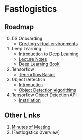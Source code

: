 # Fastlogistics

## Roadmap

0. DS Onboarding
	- [Creating virtual environments](https://docs.google.com/document/d/1csmKRC0naDjENzR0Y1L93tMRPbAaB3IbNgt41ni2EIk/edit?usp=sharing)
1. Deep Learning
	- [Introduction to Deep Learning](https://docs.google.com/presentation/d/12raBE8-ZFjHn8MJUeWAJVpp_I7UqZpuAo8rlEpVo8-M/edit#slide=id.p)
	- [Lecture Notes](https://github.com/roatienza/Deep-Learning-Experiments)
	- [Deep Learning Book](https://deeplearningbook.org)
2. Tensorflow
	- [Tensorflow Basics](http://localhost:8888/tree/Documents/Tensorflow-Tutorial-Chaine)
3. Object Detection
	- [Introduction](http://localhost:8888/notebooks/Documents/tensorflow_fastlog/models/research/object_detection/DS%20Technical%20Session.ipynb)
	- [Object Detection Algorithims](https://www.youtube.com/watch?v=1i0zu9jHN6U)
4. Tensorflow Object Detection API
	- [Installation](https://github.com/tensorflow/models/tree/master/research/object_detection)
	
## Other Links

1. [Minutes of Meeting](https://docs.google.com/document/d/1ZDz_Yo8ujNN-4ZWH_lwo_RqEaCGrwqySrV0H7Jdn23Q/edit?usp=sharing)
2. [Fastlogistics Overview]
  
